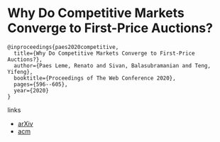 # Why Do Competitive Markets Converge to First-Price Auctions?

```
@inproceedings{paes2020competitive,
  title={Why Do Competitive Markets Converge to First-Price Auctions?},
  author={Paes Leme, Renato and Sivan, Balasubramanian and Teng, Yifeng},
  booktitle={Proceedings of The Web Conference 2020},
  pages={596--605},
  year={2020}
}
```

links
- [arXiv](https://arxiv.org/abs/2001.06074)
- [acm](https://dl.acm.org/doi/abs/10.1145/3366423.3380142)
